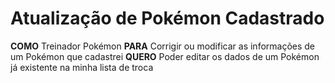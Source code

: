 # Atualização de Pokémon Cadastrado
**COMO** Treinador Pokémon
**PARA** Corrigir ou modificar as informações de um Pokémon que cadastrei
**QUERO** Poder editar os dados de um Pokémon já existente na minha lista de troca

